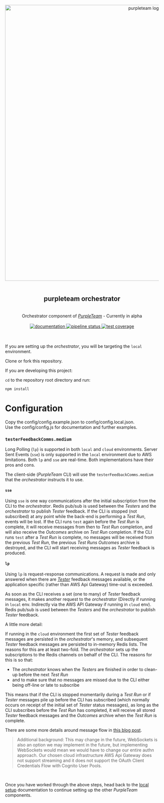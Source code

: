 <div align="center">
  <br/>
  <a href="https://purpleteam-labs.com" title="purpleteam">
    <img width=900px src="https://github.com/purpleteam-labs/purpleteam/blob/main/assets/images/purpleteam-banner.png" alt="purpleteam logo">
  </a>
  <br/>
  <br/>
  <h2>purpleteam orchestrator</h2><br/>
    Orchestrator component of <a href="https://purpleteam-labs.com/" title="purpleteam"><em>PurpleTeam</em></a> - Currently in alpha
  <br/><br/>

  <a href="https://purpleteam-labs.com/doc/" title="documentation">
    <img src="https://img.shields.io/badge/-documentation-blueviolet" alt="documentation">
  </a>

  <a href="https://github.com/purpleteam-labs/purpleteam-orchestrator/commits/main" title="pipeline status">
    <img src="https://github.com/purpleteam-labs/purpleteam-orchestrator/workflows/Node.js%20CI/badge.svg" alt="pipeline status">
  </a>

  <a href='https://coveralls.io/github/purpleteam-labs/purpleteam-orchestrator?branch=main'>
    <img src='https://coveralls.io/repos/github/purpleteam-labs/purpleteam-orchestrator/badge.svg?branch=main' alt='test coverage'>
  </a>
<br/><br/><br/>
</div>


If you are setting up the _orchestrator_, you will be targeting the `local` environment.

Clone or fork this repository.

If you are developing this project:

`cd` to the repository root directory and run:  
```shell
npm install
```

# Configuration

Copy the config/config.example.json to config/config.local.json.  
Use the config/config.js for documentation and further examples.  

### `testerFeedbackComms.medium`

Long Polling (`lp`) is supported in both `local` and `cloud` environments. Server Sent Events (`sse`) is only supported in the `local` environment due to AWS limitations. Both `lp` and `sse` are real-time. Both implementations have their pros and cons.

The client-side (_PurpleTeam_ CLI) will use the `testerFeedbackComms.medium` that the _orchestrator_ instructs it to use.

#### `sse`

Using `sse` is one way communications after the initial subscription from the CLI to the _orchestrator_. Redis pub/sub is used between the _Testers_ and the _orchestrator_ to publish _Tester_ feedback. If the CLI is stopped (not subscribed) at any point while the back-end is performing a _Test Run_, events will be lost. If the CLI runs `test` again before the _Test Run_ is complete, it will receive messages from then to _Test Run_ completion, and will also receive the _Outcomes_ archive on _Test Run_ completion. If the CLI runs `test` after a _Test Run_ is complete, no messages will be received from the previous _Test Run_, the previous _Test Runs_ _Outcomes_ archive is destroyed, and the CLI will start receiving messages as _Tester_ feedback is produced.

#### `lp`

Using `lp` is request-response communications. A request is made and only answered when there are [_Tester_](https://purpleteam-labs.com/doc/definitions/) feedback messages available, or the application specific (rather than AWS Api Gateway) time-out is exceeded.

As soon as the CLI receives a set (one to many) of _Tester_ feedback messages, it makes another request to the _orchestrator_ (Directly if running in `local` env. Indirectly via the AWS API Gateway if running in `cloud` env). Redis pub/sub is used between the _Testers_ and the _orchestrator_ to publish _Tester_ feedback.  

A little more detail:

If running in the `cloud` environment the first set of _Tester_ feedback messages are persisted in the _orchestrator_'s memory, and subsequent _Tester_ feedback messages are persisted to in-memory Redis lists. The reasons for this are at least two-fold. The _orchestrator_ sets up the subscriptions to the Redis channels on behalf of the CLI. The reasons for this is so that:

* The _orchestrator_ knows when the _Testers_ are finished in order to clean-up before the next _Test Run_
* and to make sure that no messages are missed due to the CLI either being off-line or late to subscribe

This means that if the CLI is stopped momentarily during a _Test Run_ or if _Tester_ messages pile up before the CLI has subscribed (which normally occurs on receipt of the initial set of _Tester_ status messages), as long as the CLI subscribes before the _Test Run_ has completed, it will receive all stored _Tester_ feedback messages and the _Outcomes_ archive when the _Test Run_ is complete.

There are some more details around message flow in [this blog post](https://binarymist.io/blog/2021/09/07/purpleteam-tls-tester-implementation/#message-flows).

> Additional background: This may change in the future, WebSockets is also an option we may implement in the future, but implementing WebSockets would mean we would have to change our entire authn approach. Our chosen cloud infrastructure AWS Api Gateway does not support streaming and it does not support the OAuth Client Credentials Flow with Cognito User Pools.


<br>

Once you have worked through the above steps, head back to the [local setup](https://purpleteam-labs.com/doc/local/set-up/) documentation to continue setting up the other _PurpleTeam_ components.
